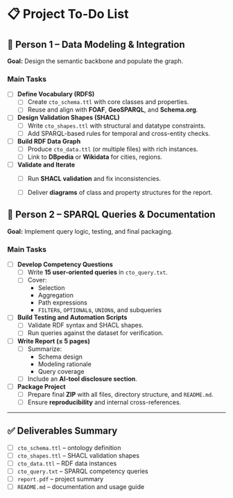 # 📋 Project To-Do List

## 👤 Person 1 – Data Modeling & Integration

**Goal:** Design the semantic backbone and populate the graph.

### Main Tasks

- [ ] **Define Vocabulary (RDFS)**
  - [ ] Create `cto_schema.ttl` with core classes and properties.  
  - [ ] Reuse and align with **FOAF**, **GeoSPARQL**, and **Schema.org**.

- [ ] **Design Validation Shapes (SHACL)**
  - [ ] Write `cto_shapes.ttl` with structural and datatype constraints.  
  - [ ] Add SPARQL-based rules for temporal and cross-entity checks.

- [ ] **Build RDF Data Graph**
  - [ ] Produce `cto_data.ttl` (or multiple files) with rich instances.  
  - [ ] Link to **DBpedia** or **Wikidata** for cities, regions.

- [ ] **Validate and Iterate**
  - [ ] Run **SHACL validation** and fix inconsistencies.  
  - [ ] Deliver **diagrams** of class and property structures for the report.
  

## 👤 Person 2 – SPARQL Queries & Documentation

**Goal:** Implement query logic, testing, and final packaging.

### Main Tasks

- [ ] **Develop Competency Questions**
  - [ ] Write **15 user-oriented queries** in `cto_query.txt`.  
  - [ ] Cover:
    - Selection  
    - Aggregation  
    - Path expressions  
    - `FILTER`s, `OPTIONAL`s, `UNION`s, and subqueries

- [ ] **Build Testing and Automation Scripts**
  - [ ] Validate RDF syntax and SHACL shapes.  
  - [ ] Run queries against the dataset for verification.

- [ ] **Write Report (≤ 5 pages)**
  - [ ] Summarize:
    - Schema design  
    - Modeling rationale  
    - Query coverage  
  - [ ] Include an **AI-tool disclosure section**.

- [ ] **Package Project**
  - [ ] Prepare final **ZIP** with all files, directory structure, and `README.md`.  
  - [ ] Ensure **reproducibility** and internal cross-references.

---

## ✅ Deliverables Summary

- [ ] `cto_schema.ttl` – ontology definition  
- [ ] `cto_shapes.ttl` – SHACL validation shapes  
- [ ] `cto_data.ttl` – RDF data instances  
- [ ] `cto_query.txt` – SPARQL competency queries  
- [ ] `report.pdf` – project summary  
- [ ] `README.md` – documentation and usage guide
